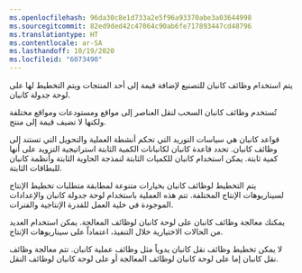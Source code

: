 ```yaml
---
ms.openlocfilehash: 96da30c8e1d733a2e5f96a93370abe3a03644998
ms.sourcegitcommit: 82ed9ded42c47064c90ab6fe717893447cd48796
ms.translationtype: HT
ms.contentlocale: ar-SA
ms.lasthandoff: 10/19/2020
ms.locfileid: "6073490"
---
```

يتم استخدام وظائف كانبان للتصنيع لإضافة قيمة إلى أحد المنتجات ويتم التخطيط لها على لوحة جدولة كانبان. 

تُستخدم وظائف كانبان السحب لنقل العناصر إلى مواقع ومستودعات ومواقع مختلفة ولكنها لا تضيف قيمة إلى منتج.

قواعد كانبان هي سياسات التوريد التي تحكم أنشطة العملية والتحويل التي تستند إلى وظائف كانبان. تحدد قاعدة كانبان لكانبانات الكمية الثابتة استراتيجية التزويد على أنها كمية ثابتة. يمكن استخدام كانبان للكميات الثابتة لنمذجة الحاوية الثابتة وأنظمة كانبان للبطاقات الثابتة.

يتم التخطيط لوظائف كانبان بخيارات متنوعة لمطابقة متطلبات تخطيط الإنتاج لسيناريوهات الإنتاج المختلفة. تتم هذه العملية باستخدام لوحة جدولة كانبان والإعدادات الموجودة في خلية العمل للقدرة الإنتاجية والفترات.

يمكنك معالجة وظائف كانبان على لوحة كانبان لوظائف المعالجة. يمكن استخدام العديد من الحالات الاختيارية خلال التنفيذ، اعتماداً على سيناريوهات الإنتاج. 

لا يمكن تخطيط وظائف نقل كانبان يدوياً مثل وظائف عملية كانبان. تتم معالجة وظائف نقل كانبان إما على لوحة كانبان لوظائف المعالجة أو على لوحة كانبان لوظائف النقل. 
